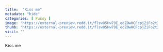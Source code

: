 ```yaml
---
title:  "Kiss me"
metadate: "hide"
categories: [ Pussy ]
image: "https://external-preview.redd.it/flsw85Hw79E_edZOwHCFcpjZiFo2t3VLzEjQmzSmQpI.jpg?auto=webp&s=883799e0e0bda45a9d2415bac7b03eb2658f6fb7"
thumb: "https://external-preview.redd.it/flsw85Hw79E_edZOwHCFcpjZiFo2t3VLzEjQmzSmQpI.jpg?width=640&crop=smart&auto=webp&s=076e62c68c111d5c9ec3cac2fb6cd6cd31fddc4f"
visit: ""
---
```

Kiss me
